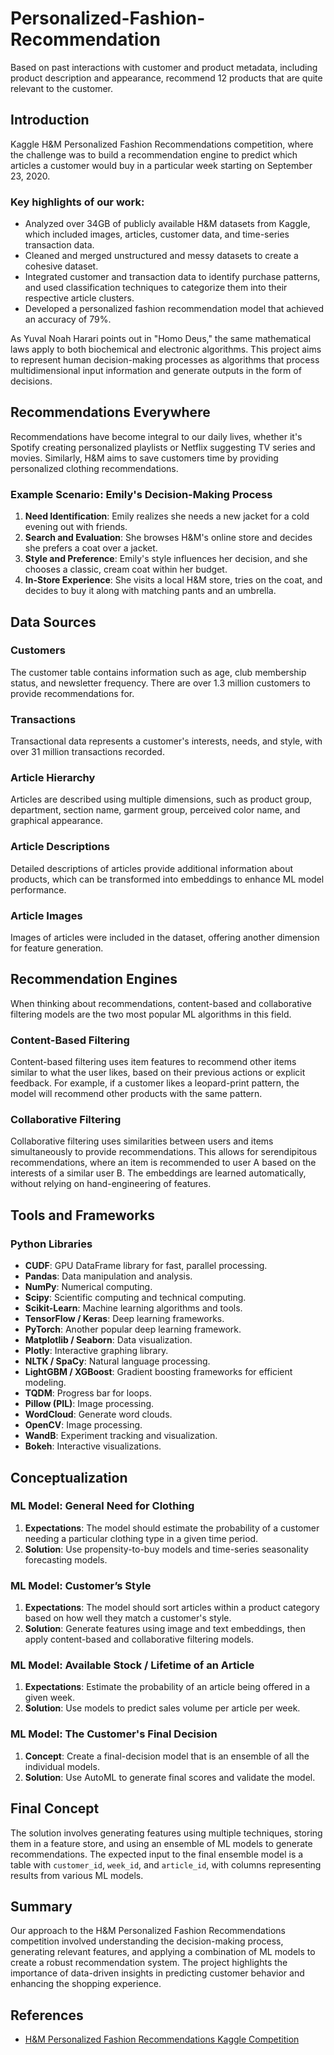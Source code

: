 # Personalized-Fashion-Recommendation
Based on past interactions with customer and product metadata, including product description and appearance, recommend 12 products that are quite relevant to the customer.

## Introduction

Kaggle H&M Personalized Fashion Recommendations competition, where the challenge was to build a recommendation engine to predict which articles a customer would buy in a particular week starting on September 23, 2020.

### Key highlights of our work:
* Analyzed over 34GB of publicly available H&M datasets from Kaggle, which included images, articles, customer data, and time-series transaction data.
* Cleaned and merged unstructured and messy datasets to create a cohesive dataset.
* Integrated customer and transaction data to identify purchase patterns, and used classification techniques to categorize them into their respective article clusters.
* Developed a personalized fashion recommendation model that achieved an accuracy of 79%.

As Yuval Noah Harari points out in "Homo Deus," the same mathematical laws apply to both biochemical and electronic algorithms. This project aims to represent human decision-making processes as algorithms that process multidimensional input information and generate outputs in the form of decisions.

## Recommendations Everywhere

Recommendations have become integral to our daily lives, whether it's Spotify creating personalized playlists or Netflix suggesting TV series and movies. Similarly, H&M aims to save customers time by providing personalized clothing recommendations.

### Example Scenario: Emily's Decision-Making Process

1. **Need Identification**: Emily realizes she needs a new jacket for a cold evening out with friends.
2. **Search and Evaluation**: She browses H&M's online store and decides she prefers a coat over a jacket.
3. **Style and Preference**: Emily's style influences her decision, and she chooses a classic, cream coat within her budget.
4. **In-Store Experience**: She visits a local H&M store, tries on the coat, and decides to buy it along with matching pants and an umbrella.

## Data Sources

### Customers
The customer table contains information such as age, club membership status, and newsletter frequency. There are over 1.3 million customers to provide recommendations for.

### Transactions
Transactional data represents a customer's interests, needs, and style, with over 31 million transactions recorded.

### Article Hierarchy
Articles are described using multiple dimensions, such as product group, department, section name, garment group, perceived color name, and graphical appearance.

### Article Descriptions
Detailed descriptions of articles provide additional information about products, which can be transformed into embeddings to enhance ML model performance.

### Article Images
Images of articles were included in the dataset, offering another dimension for feature generation.

## Recommendation Engines

When thinking about recommendations, content-based and collaborative filtering models are the two most popular ML algorithms in this field.

### Content-Based Filtering
Content-based filtering uses item features to recommend other items similar to what the user likes, based on their previous actions or explicit feedback. For example, if a customer likes a leopard-print pattern, the model will recommend other products with the same pattern.

### Collaborative Filtering
Collaborative filtering uses similarities between users and items simultaneously to provide recommendations. This allows for serendipitous recommendations, where an item is recommended to user A based on the interests of a similar user B. The embeddings are learned automatically, without relying on hand-engineering of features.

## Tools and Frameworks

### Python Libraries

- **CUDF**: GPU DataFrame library for fast, parallel processing.
- **Pandas**: Data manipulation and analysis.
- **NumPy**: Numerical computing.
- **Scipy**: Scientific computing and technical computing.
- **Scikit-Learn**: Machine learning algorithms and tools.
- **TensorFlow / Keras**: Deep learning frameworks.
- **PyTorch**: Another popular deep learning framework.
- **Matplotlib / Seaborn**: Data visualization.
- **Plotly**: Interactive graphing library.
- **NLTK / SpaCy**: Natural language processing.
- **LightGBM / XGBoost**: Gradient boosting frameworks for efficient modeling.
- **TQDM**: Progress bar for loops.
- **Pillow (PIL)**: Image processing.
- **WordCloud**: Generate word clouds.
- **OpenCV**: Image processing.
- **WandB**: Experiment tracking and visualization.
- **Bokeh**: Interactive visualizations.

## Conceptualization

### ML Model: General Need for Clothing

1. **Expectations**: The model should estimate the probability of a customer needing a particular clothing type in a given time period.
2. **Solution**: Use propensity-to-buy models and time-series seasonality forecasting models.

### ML Model: Customer’s Style

1. **Expectations**: The model should sort articles within a product category based on how well they match a customer's style.
2. **Solution**: Generate features using image and text embeddings, then apply content-based and collaborative filtering models.

### ML Model: Available Stock / Lifetime of an Article

1. **Expectations**: Estimate the probability of an article being offered in a given week.
2. **Solution**: Use models to predict sales volume per article per week.

### ML Model: The Customer's Final Decision

1. **Concept**: Create a final-decision model that is an ensemble of all the individual models.
2. **Solution**: Use AutoML to generate final scores and validate the model.

## Final Concept

The solution involves generating features using multiple techniques, storing them in a feature store, and using an ensemble of ML models to generate recommendations. The expected input to the final ensemble model is a table with `customer_id`, `week_id`, and `article_id`, with columns representing results from various ML models.

## Summary

Our approach to the H&M Personalized Fashion Recommendations competition involved understanding the decision-making process, generating relevant features, and applying a combination of ML models to create a robust recommendation system. The project highlights the importance of data-driven insights in predicting customer behavior and enhancing the shopping experience.

## References

- [H&M Personalized Fashion Recommendations Kaggle Competition](https://www.kaggle.com/competitions/h-and-m-personalized-fashion-recommendations)
